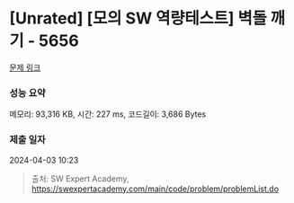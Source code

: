 # [Unrated] [모의 SW 역량테스트] 벽돌 깨기 - 5656 

[문제 링크](https://swexpertacademy.com/main/code/problem/problemDetail.do?contestProbId=AWXRQm6qfL0DFAUo) 

### 성능 요약

메모리: 93,316 KB, 시간: 227 ms, 코드길이: 3,686 Bytes

### 제출 일자

2024-04-03 10:23



> 출처: SW Expert Academy, https://swexpertacademy.com/main/code/problem/problemList.do